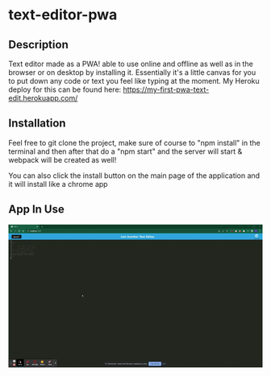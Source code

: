# text-editor-pwa

## Description
Text editor made as a PWA! able to use online and offline as well as in the browser or on desktop by installing it. Essentially it's a little canvas for you to put down any code or text you feel like typing at the moment. My Heroku deploy for this can be found here: https://my-first-pwa-text-edit.herokuapp.com/

## Installation 
Feel free to git clone the project, make sure of course to "npm install" in the terminal and then after that do a "npm start" and the server will start & webpack will be created as well!

You can also click the install button on the main page of the application and it will install like a chrome app

## App In Use

![GIF](assets/site.gif)